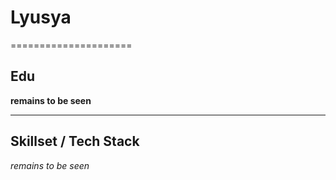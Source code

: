 # Lyusya

=====================

## Edu

**remains to be seen**

---------------------

## Skillset / Tech Stack

_remains to be seen_


